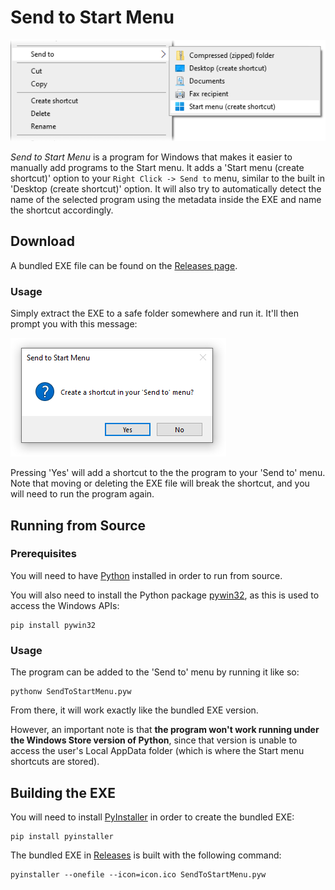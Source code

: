 # Send to Start Menu

![Image showing the program added to the 'Send to' menu.](images/rightclickmenu.png)

*Send to Start Menu* is a program for Windows that makes it easier to manually add programs to the Start menu. It adds a 'Start menu (create shortcut)' option to your `Right Click -> Send to` menu, similar to the built in 'Desktop (create shortcut)' option. It will also try to automatically detect the name of the selected program using the metadata inside the EXE and name the shortcut accordingly.

## Download

A bundled EXE file can be found on the [Releases page](https://github.com/ColouMods/Send-to-Start-Menu/releases).

### Usage

Simply extract the EXE to a safe folder somewhere and run it. It'll then prompt you with this message:

![Image showing the prompt for installing the program.](images/installation.png)

Pressing 'Yes' will add a shortcut to the the program to your 'Send to' menu. Note that moving or deleting the EXE file will break the shortcut, and you will need to run the program again.

## Running from Source

### Prerequisites

You will need to have [Python](https://www.python.org/) installed in order to run from source.

You will also need to install the Python package [pywin32](https://pypi.org/project/pywin32/), as this is used to access the Windows APIs:
```
pip install pywin32
```

### Usage

The program can be added to the 'Send to' menu by running it like so:
```
pythonw SendToStartMenu.pyw
```

From there, it will work exactly like the bundled EXE version.

However, an important note is that **the program won't work running under the Windows Store version of Python**, since that version is unable to access the user's Local AppData folder (which is where the Start menu shortcuts are stored).

## Building the EXE

You will need to install [PyInstaller](https://pyinstaller.org/) in order to create the bundled EXE:
```
pip install pyinstaller
```

The bundled EXE in [Releases](https://github.com/ColouMods/Send-to-Start-Menu/releases) is built with the following command:
```
pyinstaller --onefile --icon=icon.ico SendToStartMenu.pyw
```